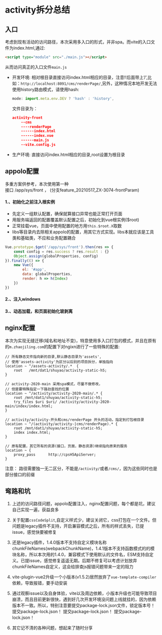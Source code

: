 # activity拆分总结

## 入口

考虑到现有活动的访问路径，本次采用多入口的形式，并非spa。而vite的入口文件为index.html,通过:
```html
<script type="module" src="./main.js"></script>
```
从而访问真正的入口文件`main.js`

- 开发环境:
相对根目录直接访问index.html相应的目录，注意!!后面带上’/’,比如：`http://localhost:8091/cms/renderPage/`,另外，这种情况本地开发无法使用history路由模式，请使用hash:

    ```js
    mode: import.meta.env.DEV ? 'hash' : 'history',
    ````

    文件目录为：

    ```json
    activity-front
        --cms
        ----renderPage
        ------index.html
        ------index.vue
        ------main.js
        --vite.config.js
    ````

- 生产环境: 
直接访问index.html相应的目录,root设置为根目录

## appolo配置

多重方案供参考，本次使用第一种<br>
接口 /app/sys/front ， (分支feature_20210517_ZX-3074-frontParam)

#### 1.、初始化之前注入根实例
- 先定义一组默认配置，确保就算接口异常也能正常打开页面
- 用服务端返回的配置覆盖默认配置之后，初始化到vue根实例($root)
- 正常挂载vue，页面中使用配置的地方用`this.$root.X`取数
- libs等目录内去除相关appolo的配置，用其它方式实现。libs本就应该是工具类和基础类，不应和业务配置耦合
```js
Vue.prototype.$get('/app/sys/front').then(res => {
    const config = res.success ? res.result : {}
    Object.assign(globalProperties, config)
}).finally(() => {
    new Vue({
        el: '#app',
        data: globalProperties,
        render: h => h(Index)
    })
})
```

#### 2.、注入windows

#### 3.、动态加载，和页面初始化玻剥离

## nginx配置
本次为实现无缝迁移(域名和地址不变)，特意使用多入口打包的模式，并且在原有的`m.zhaojiling.com`的配置下对ngixn进行了一些特殊的配置:

```node
// 所有静态文件指向新的目录,默认静态目录为'assets',
// 使用'assets-activity'为区分以后别的项目拆分，单独指向
location ~ ^/assets-activity/.*  {
    root   /mnt/dat1/shuyao/activity-static-h5;
}

// activity-2020-main 采用spa模式，尽量不做修改，
// 但是要特殊指定一下路劲查找的位置
location ~ ^/activity/activity-2020-main/.* {
    root /mnt/dat1/shuyao/activity-static-h5;
    try_files $uri $uri/ /activity/activity-2020-main/index/index.html;
}

// activity/activity-开头和cms/renderPage 开头的活动，指定到打包根目录
location ~ ^/(activity/activity-|cms/renderPage).* {
    root /mnt/dat1/shuyao/activity-static-h5;
    index index.html;
}

// 原有配置，其它所有的资源(接口，页面，静态资源)继续指向原来的服务
location ~ {
    proxy_pass      http://cpsH5ApiServer;
}
````

注意： 路径需要独一无二区分，不能是`/activity/`或者`/cms/`，因为这些同时也是部分接口的前缀

## 弯路和坑

1. 上述的访问路径问题，appolo配置注入，nginx配置问题，每个都是坑，建议自己实现一遍，获益良多

2. 关于配置`cssCodeSplit`,自定义样式少，建议关闭它，css打包在一个文件。但问题是legacy插件不支持，开启兼容模式之后，所有的样式丢失，已提issue，感觉快要被修复

3. 还是legacy插件，1.4.0版本不支持自定义模块名称chunkFileNames(webpackChunkName)，1.4.1版本不支持函数模式的的模块名称，所以本次用的1.4.0，兼容模式下使用默认的文件名，ESM支持自定义。已提issue，感觉修复遥遥无期。后期不修复可以考虑计划放弃chunkFileNames自定义，这会给排查js报错问题带来一定的阻力

4. vite-plugin-vue2升级一个小版本(v1.5.2)居然放弃了`vue-template-compiler`依赖，导致报错，要手动安装

5. 通过观察issue以及自身体验，vite以及周边依赖，小版本升级也可能导致项目崩溃，而且目前更新很快，遇到好几次开发环境没问题上线就挂的，因为依赖版本不一致。所以，特别注意要提交package-lock.json文件，锁定版本号！
提交package-lock.json！
提交package-lock.json！
提交package-lock.json！

6. 其它记不清的各种问题，想起来了随时分享